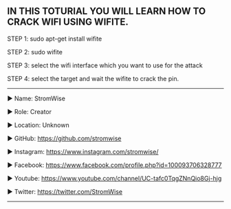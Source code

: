 ## IN THIS TOTURIAL YOU WILL LEARN HOW TO CRACK WIFI USING WIFITE.


STEP 1:  sudo apt-get install wifite

STEP 2:  sudo wifite 

STEP 3:  select the wifi interface which you want to use for the attack

STEP 4:  select the target and wait the wifite to crack the pin.













____________________________________________________________________________________________________________________________________________
▶ Name: StromWise

▶ Role: Creator

▶ Location: Unknown

▶ GitHub: https://github.com/stromwise 

▶ Instagram: https://www.instagram.com/stromwise/ 

▶ Facebook: https://www.facebook.com/profile.php?id=100093706328777

▶ Youtube: https://www.youtube.com/channel/UC-tafc0TqgZNnQio8Gj-hjg 

▶ Twitter: https://twitter.com/StromWise 
____________________________________________________________________________________________________________________________________________


